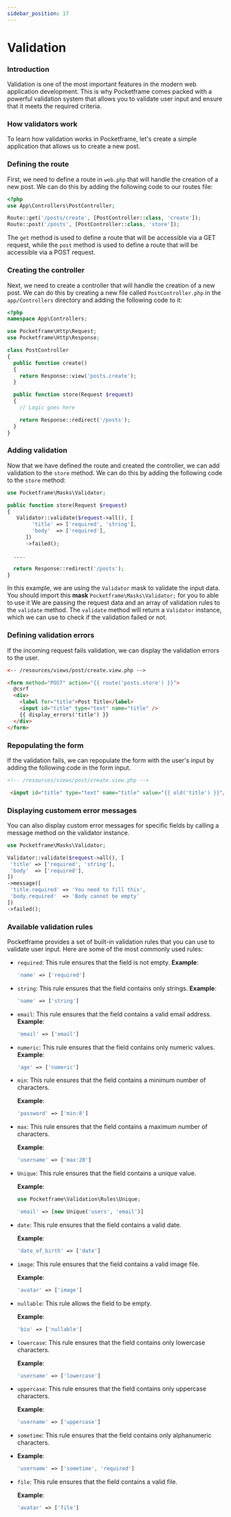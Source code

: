```yaml
---
sidebar_position: 17
---
```


# Validation

### Introduction

Validation is one of the most important features in the modern web application development. This is why Pocketframe comes packed with a powerful validation system that allows you to validate user input and ensure that it meets the required criteria.

### How validators work
To learn how validation works in Pocketframe, let's create a simple application that allows us to create a new post.

### Defining the route
First, we need to define a route in `web.php` that will handle the creation of a new post. We can do this by adding the following code to our routes file:

```php showLineNumbers
<?php
use App\Controllers\PostController;

Route::get('/posts/create', [PostController::class, 'create']);
Route::post('/posts', [PostController::class, 'store']);
```
The `get` method is used to define a route that will be accessible via a GET request, while the `post` method is used to define a route that will be accessible via a POST request.

### Creating the controller
Next, we need to create a controller that will handle the creation of a new post. We can do this by creating a new file called `PostController.php` in the `app/Controllers` directory and adding the following code to it:

```php showLineNumbers
<?php
namespace App\Controllers;

use Pocketframe\Http\Request;
use Pocketframe\Http\Response;

class PostController
{
  public function create()
  {
    return Response::view('posts.create');
  }

  public function store(Request $request)
  {
    // Logic goes here

    return Response::redirect('/posts');
  }
}
```

### Adding validation

Now that we have defined the route and created the controller, we can add validation to the `store` method. We can do this by adding the following code to the `store` method:

```php showLineNumbers
use Pocketframe\Masks\Validator;

public function store(Request $request)
{
   Validator::validate($request->all(), [
        'title' => ['required', 'string'],
        'body'  => ['required'],
      ])
      ->failed();

  ....

  return Response::redirect('/posts');
}
```

In this example, we are using the `Validator` mask to validate the input data. You should import this **mask**  `Pocketframe\Masks\Validator;` for you to able to use it We are passing the request data and an array of validation rules to the `validate` method. The `validate` method will return a `Validator` instance, which we can use to check if the validation failed or not.

### Defining validation errors
If the incoming request fails validation, we can display the validation errors to the user.

```html showLineNumbers
<-- /resources/views/post/create.view.php -->

<form method="POST" action="{{ route('posts.store') }}">
  @csrf
  <div>
    <label for="title">Post Title</label>
    <input id="title" type="text" name="title" />
    {{ display_errors('title') }}
  </div>
</form>
```

### Repopulating the form
If the validation fails, we can repopulate the form with the user's input by adding the following code in the form input.

```html showLineNumbers
<!-- /resources/views/post/create.view.php -->

 <input id="title" type="text" name="title" value="{{ old('title') }}"/>
 ```

 ### Displaying customem error messages
 You can also display custom error messages for specific fields by calling a message method on the validator instance.

 ```php showLineNumbers
 use Pocketframe\Masks\Validator;

Validator::validate($request->all(), [
  'title' => ['required', 'string'],
  'body'  => ['required'],
])
->message([
  'title.required' => 'You need to fill this',
  'body.required'  => 'Body cannot be empty'
])
->failed();
```

### Available validation rules
Pocketframe provides a set of built-in validation rules that you can use to validate user input. Here are some of the most commonly used rules:

- `required`: This rule ensures that the field is not empty.
  **Example**:
  ```php
  'name' => ['required']
  ```
- `string`: This rule ensures that the field contains only strings.
  **Example**:
  ```php
  'name' => ['string']
  ```
- `email`: This rule ensures that the field contains a valid email address.
  **Example**:
  ```php
  'email' => ['email']
  ```
- `numeric`: This rule ensures that the field contains only numeric values.
  **Example**:
  ```php
  'age' => ['numeric']
  ```
- `min`: This rule ensures that the field contains a minimum number of characters.

  **Example**:
  ```php
  'password' => ['min:8']
  ```
- `max`: This rule ensures that the field contains a maximum number of characters.

  **Example**:
  ```php
  'username' => ['max:20']
  ```
- `Unique`: This rule ensures that the field contains a unique value.

  **Example**:
  ```php
  use Pocketframe\Validation\Rules\Unique;

  'email' => [new Unique('users', 'email')]
  ```

- `date`: This rule ensures that the field contains a valid date.

  **Example**:
  ```php
  'date_of_birth' => ['date']
  ```

- `image`: This rule ensures that the field contains a valid image file.

  **Example**:
  ```php
  'avatar' => ['image']
  ```
- `nullable`: This rule allows the field to be empty.

  **Example**:
  ```php
  'bio' => ['nullable']
  ```

- `lowercase`: This rule ensures that the field contains only lowercase characters.

  **Example**:
  ```php
  'username' => ['lowercase']
  ```

- `uppercase`: This rule ensures that the field contains only uppercase characters.

  **Example**:
  ```php
  'username' => ['uppercase']
  ```

- `sometime`: This rule ensures that the field contains only alphanumeric characters.
-
  **Example**:
  ```php
  'username' => ['sometime', 'required']
  ```

- `file`: This rule ensures that the field contains a valid file.

  **Example**:
   ```php
   'avatar' => ['file']
   ```
